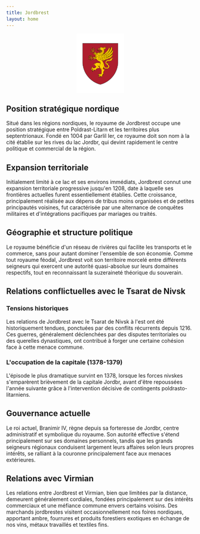 ```yaml
---
title: Jordbrest
layout: home
---
```


<img src="assets/armoiries/Jordbrest.png" alt="Emerance" style="width: 25%; height: 50%; object-fit: cover;  display: block;margin-left: auto;margin-right: auto;">

## Position stratégique nordique

Situé dans les régions nordiques, le royaume de Jordbrest occupe une position stratégique entre Poldrast-Litarn et les territoires plus septentrionaux. Fondé en 1004 par Garlil Ier, ce royaume doit son nom à la cité établie sur les rives du lac Jordbr, qui devint rapidement le centre politique et commercial de la région.

## Expansion territoriale

Initialement limité à ce lac et ses environs immédiats, Jordbrest connut une expansion territoriale progressive jusqu'en 1208, date à laquelle ses frontières actuelles furent essentiellement établies. Cette croissance, principalement réalisée aux dépens de tribus moins organisées et de petites principautés voisines, fut caractérisée par une alternance de conquêtes militaires et d'intégrations pacifiques par mariages ou traités.

## Géographie et structure politique

Le royaume bénéficie d'un réseau de rivières qui facilite les transports et le commerce, sans pour autant dominer l'ensemble de son économie. Comme tout royaume féodal, Jordbrest voit son territoire morcelé entre différents seigneurs qui exercent une autorité quasi-absolue sur leurs domaines respectifs, tout en reconnaissant la suzeraineté théorique du souverain.

## Relations conflictuelles avec le Tsarat de Nivsk

### Tensions historiques

Les relations de Jordbrest avec le Tsarat de Nivsk à l'est ont été historiquement tendues, ponctuées par des conflits récurrents depuis 1216. Ces guerres, généralement déclenchées par des disputes territoriales ou des querelles dynastiques, ont contribué à forger une certaine cohésion face à cette menace commune.

### L'occupation de la capitale (1378-1379)

L'épisode le plus dramatique survint en 1378, lorsque les forces nivskes s'emparèrent brièvement de la capitale Jordbr, avant d'être repoussées l'année suivante grâce à l'intervention décisive de contingents poldrasto-litarniens.

## Gouvernance actuelle

Le roi actuel, Branimir IV, règne depuis sa forteresse de Jordbr, centre administratif et symbolique du royaume. Son autorité effective s'étend principalement sur ses domaines personnels, tandis que les grands seigneurs régionaux conduisent largement leurs affaires selon leurs propres intérêts, se ralliant à la couronne principalement face aux menaces extérieures.

## Relations avec Virmian

Les relations entre Jordbrest et Virmian, bien que limitées par la distance, demeurent généralement cordiales, fondées principalement sur des intérêts commerciaux et une méfiance commune envers certains voisins. Des marchands jordbrestes visitent occasionnellement nos foires nordiques, apportant ambre, fourrures et produits forestiers exotiques en échange de nos vins, métaux travaillés et textiles fins.